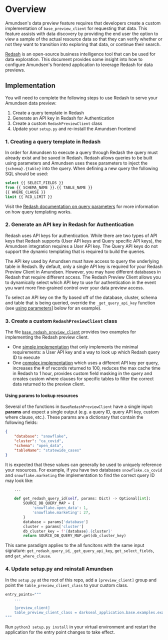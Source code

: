 # Overview

Amundsen's data preview feature requires that developers create a custom implementation of `base_preview_client` for requesting that data. This feature assists with data discovery by providing the end user the option to view a sample of the actual resource data so that they can verify whether or not they want to transition into exploring that data, or continue their search.

[Redash](https://github.com/getredash/redash) is an open-source business intelligence tool that can be used for data exploration. This document provides some insight into how to configure Amundsen's frontend application to leverage Redash for data previews.

## Implementation

You will need to complete the following steps to use Redash to serve your Amundsen data preview:

1. Create a query template in Redash
2. Generate an API key in Redash for Authentication
3. Create a custom `RedashPreviewClient` class
4. Update your `setup.py` and re-install the Amundsen frontend

### 1. Creating a query template in Redash

In order for Amundsen to execute a query through Redash the query must already exist and be saved in Redash. Redash allows queries to be built using parameters and Amundsen uses these parameters to inject the `{schema}.{table}` into the query. When defining a new query the following SQL should be used:

```sql
select {{ SELECT_FIELDS }}
from {{ SCHEMA_NAME }}.{{ TABLE_NAME }}
{{ WHERE_CLAUSE }}
limit {{ RCD_LIMIT }}
```

Visit the [Redash documentation on query parameters](https://redash.io/help/user-guide/querying/query-parameters) for more information on how query templating works.

### 2. Generate an API key in Redash for Authentication

Redash uses API keys for authentication. While there are two types of API keys that Redash supports (User API keys and Query specific API keys), the Amundsen integration requires a User API key. The Query API keys do not support the dynamic templating that is required to build the queries.

The API key used by Amundsen must have access to query the underlying table in Redash. By default, only a single API key is required for your Redash Preview Client in Amundsen. However, you may have different databases in Redash that require different access. The Redash Preview Client allows you to dynamically select which API key to use for authentication in the event you want more fine-grained control over your data preview access.

To select an API key on the fly based off of the database, cluster, schema and table that is being queried, override the `_get_query_api_key` function (see [using parameters](#using-params-to-lookup-resources)] below for an example).

### 3. Create a custom `RedashPreviewClient` class

The file [`base_redash_preview_client`](https://github.com/lyft/amundsenfrontendlibrary/tree/master/amundsen_application/base/base_redash_preview_client.py) provides two examples for implementing the Redash preview client.

- One [simple implementation](../../darkseal_application/base/base_redash_preview_client.py#L38) that only implements the minimal requirements: a User API key and a way to look up which Redash query ID to execute
- One [complex implementation](../../darkseal_application/base/base_redash_preview_client.py#L61) which uses a different API key per query, increases the # of records returned to 100, reduces the max cache time in Redash to 1 hour, provides custom field masking in the query and creates custom where clauses for specific tables to filter the correct data returned to the preview client.

#### Using params to lookup resources

Several of the functions in `BaseRedashPreviewClient` have a single input: **params** and expect a single output (e.g. a query ID, query API key, custom where clause, etc.). These params are a dictionary that contain the following fields:

```json
{
    "database": "snowflake",
    "cluster": "ca_covid",
    "schema": "open_data",
    "tableName": "statewide_cases"
}
```

It is expected that these values can generally be used to uniquely reference your resources. For example, if you have two databases `snowflake.ca_covid` and `snowflake.marketing` the implementation to find the correct query ID may look like:

```python
    ...

    def get_redash_query_id(self, params: Dict) -> Optional[int]:
        SOURCE_DB_QUERY_MAP = {
            'snowflake.open_data': 1,
            'snowflake.marketing': 27,
        }
        database = params['database']
        cluster = params['cluster']
        db_cluster_key = f'{database}.{cluster}'
        return SOURCE_DB_QUERY_MAP.get(db_cluster_key)

```

This same paradigm applies to the all funcitons with the same input signature: `get_redash_query_id`, `_get_query_api_key`, `get_select_fields`, and `get_where_clause`.

### 4. Update setup.py and reinstall Amundsen

In the `setup.py` at the root of this repo, add a `[preview_client]` group and point the `table_preview_client_class` to your custom class.

```python
entry_points="""
    ...

    [preview_client]
    table_preview_client_class = darkseal_application.base.examples.example_redash_preview_client:RedashSimplePreviewClient
"""
```

Run `python3 setup.py install` in your virtual environment and restart the application for the entry point changes to take effect.
